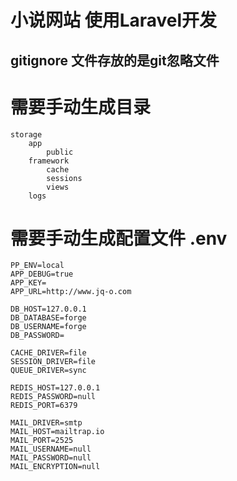 # 小说网站  使用Laravel开发

## gitignore 文件存放的是git忽略文件

# 需要手动生成目录
    storage
        app
            public
        framework
            cache
            sessions
            views
        logs  
# 需要手动生成配置文件 .env
    PP_ENV=local
    APP_DEBUG=true
    APP_KEY=
    APP_URL=http://www.jq-o.com

    DB_HOST=127.0.0.1
    DB_DATABASE=forge
    DB_USERNAME=forge
    DB_PASSWORD=

    CACHE_DRIVER=file
    SESSION_DRIVER=file
    QUEUE_DRIVER=sync

    REDIS_HOST=127.0.0.1
    REDIS_PASSWORD=null
    REDIS_PORT=6379

    MAIL_DRIVER=smtp
    MAIL_HOST=mailtrap.io
    MAIL_PORT=2525
    MAIL_USERNAME=null
    MAIL_PASSWORD=null
    MAIL_ENCRYPTION=null  

